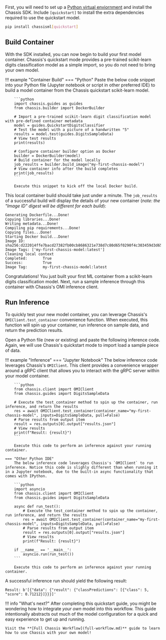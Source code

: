 
First, you will need to set up a [Python virtual enviornment](https://realpython.com/what-is-pip/#using-pip-in-a-python-virtual-environment) and install the Chassis SDK. Include `[quickstart]` to install the extra dependencies required to use the quickstart model.

```bash
pip install chassisml[quickstart]
```

## Build Container

With the SDK installed, you can now begin to build your first model container. Chassis's quickstart mode provides a pre-trained scikit-learn digits classification model as a simple import, so you do not need to bring your own model.


!!! example "Container Build"
    === "Python"
        Paste the below code snippet into your Python file (Jupyter notebook or script in other preferred IDE) to build a model container from the Chassis quickstart scikit-learn model.


        ```python
        import chassis.guides as guides
        from chassis.builder import DockerBuilder

        # Import a pre-trained scikit-learn digit classification model with pre-defined container metadata
        model = guides.QuickstartDigitsClassifier
        # Test the model with a picture of a handwritten "5"
        results = model.test(guides.DigitsSampleData)
        # View test results
        print(results)

        # Configure container builder option as Docker
        builder = DockerBuilder(model)
        # Build container for the model locally
        job_results = builder.build_image("my-first-chassis-model")
        # View container info after the build completes
        print(job_results)
        ```

        Execute this snippet to kick off the local Docker build.

This local container build should take just under a minute. The `job_results` of a successful build will display the details of your new container (*note: the "Image ID" digest will be different for each build*):

```
Generating Dockerfile...Done!
Copying libraries...Done!
Writing metadata...Done!
Compiling pip requirements...Done!
Copying files...Done!
Starting Docker build...Done!
Image ID: sha256:d222014ffe7bacd27382fb00cb8686321e738d7c80d65f0290f4c303459d3d65
Image Tags: ['my-first-chassis-model:latest']
Cleaning local context
Completed:       True
Success:         True
Image Tag:       my-first-chassis-model:latest
```

Congratulations! You just built your first ML container from a scikit-learn digits classification model. Next, run a sample inference through this container with Chassis's OMI inference client.

## Run Inference

To quickly test your new model container, you can leverage Chassis's `OMIClient.test_container` convenience function. When executed, this function will spin up your container, run inference on sample data, and return the prediction results.

Open a Python file (new or existing) and paste the following inference code. Again, we will use Chassis's quickstart mode to import load a sample piece of data.

!!! example "Inference"
    === "Jupyter Notebook"
        The below inference code leverages Chassis's `OMIClient`. This client provides a convenience wrapper around a gRPC client that allows you to interact with the gRPC server within your model container.

        ```python
        from chassis.client import OMIClient
        from chassis.guides import DigitsSampleData

        # Execute the test_container method to spin up the container, run inference, and return the results
        res = await OMIClient.test_container(container_name="my-first-chassis-model", inputs=DigitsSampleData, pull=False)
        # Parse results from output item 
        result = res.outputs[0].output["results.json"]
        # View results
        print(f"Result: {result}")
        ```

        Execute this code to perform an inference against your running container.   

    === "Other Python IDE"
        The below inference code leverages Chassis's `OMIClient` to run inference. Notice this code is slighly different than when running it in a Jupyter notebook, due to the built-in async functionality that comes with IPython. 

        ```python
        import asyncio
        from chassis.client import OMIClient
        from chassis.guides import DigitsSampleData

        async def run_test():
            # Execute the test_container method to spin up the container, run inference, and return the results
            res = await OMIClient.test_container(container_name="my-first-chassis-model", inputs=DigitsSampleData, pull=False)
            # Parse results from output item
            result = res.outputs[0].output["results.json"]
            # View results
            print(f"Result: {result}")

        if __name__ == '__main__':
            asyncio.run(run_test())
        ```

        Execute this code to perform an inference against your running container.     

A successful inference run should yield the following result:

```
Result: b'[{"data": {"result": {"classPredictions": [{"class": 5, "score": 0.71212}]}}}]'
```

!!! info "What's next?"
    After completing this quickstart guide, you might be wondering how to integrate *your own* model into this workflow. This guide intentionally abstracts out much of the model configuration for a quick and easy experience to get up and running.

    Visit the **[Full Chassis Workflow](full-workflow.md)** guide to learn how to use Chassis with your own model!

